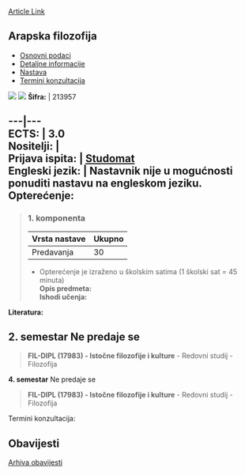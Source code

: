 [Article Link](https://www.fhs.hr/predmet/arafil)

## Arapska filozofija
  * [Osnovni podaci](https://www.fhs.hr/predmet/arafil#v1id-904792_447969_1_0 "Osnovni podaci")
  * [Detaljne informacije](https://www.fhs.hr/predmet/arafil#v1id-904792_447969_1_1 "Detaljne informacije")
  * [Nastava](https://www.fhs.hr/predmet/arafil#v1id-904792_447969_1_2 "Nastava")
  * [Termini konzultacija](https://www.fhs.hr/predmet/arafil#v1id-904792_447969_1_3 "Termini konzultacija")


[![](https://www.fhs.hr/img/flags/gif/hr.gif)](https://www.fhs.hr/predmet/arafil) [![](https://www.fhs.hr/img/flags/gif/gb.gif)](https://www.fhs.hr/en/course/araphi)
**Šifra:** |  213957  
  
---|---  
**ECTS:** |  3.0   
**Nositelji:** |   
**Prijava ispita:** |  [Studomat](http://www.isvu.hr/studomat)  
**Engleski jezik:** |  Nastavnik nije u mogućnosti ponuditi nastavu na engleskom jeziku.   
**Opterećenje:**  
---  
> ### 1. komponenta
> | Vrsta nastave | Ukupno  
> ---|---  
> Predavanja | 30  
> * Opterećenje je izraženo u školskim satima (1 školski sat = 45 minuta)   
**Opis predmeta:**  
> **Ishodi učenja:**  

  
**Literatura:**  

  
**2. semestar** Ne predaje se  
---  
> **FIL-DIPL (17983) - Istočne filozofije i kulture** - Redovni studij - Filozofija  
>   
  
**4. semestar** Ne predaje se  
> **FIL-DIPL (17983) - Istočne filozofije i kulture** - Redovni studij - Filozofija  
>   
Termini konzultacija: 


## Obavijesti
[Arhiva obavijesti](https://www.fhs.hr/predmet/arafil?@=21ci9#news_120733 "Arhiva obavijesti")
